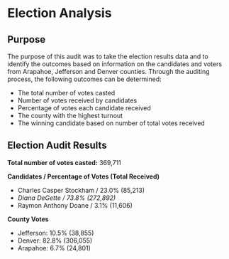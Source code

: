 # Election Analysis

## Purpose
The purpose of this audit was to take the election results data and to identify the outcomes based on information on the candidates and voters from Arapahoe, Jefferson and Denver counties. Through the auditing process, the following outcomes can be determined:
- The total number of votes casted
- Number of votes received by candidates
- Percentage of votes each candidate received
- The county with the highest turnout
- The winning candidate based on number of total votes received

## Election Audit Results
**Total number of votes casted:** 369,711

 **Candidates / Percentage of Votes (Total Received)**
- Charles Casper Stockham / 23.0% (85,213)
- *Diana DeGette / 73.8% (272,892)*
- Raymon Anthony Doane / 3.1% (11,606)

**County Votes**
- Jefferson: 10.5% (38,855)
- Denver: 82.8% (306,055)
- Arapahoe: 6.7% (24,801)




